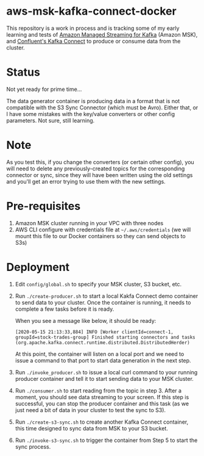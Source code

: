 # aws-msk-kafka-connect-docker

This repository is a work in process and is tracking some of my early learning and tests of [Amazon Managed Streaming for Kafka](https://aws.amazon.com/msk/) (Amazon MSK), and [Confluent's Kafka Connect](https://docs.confluent.io/current/connect/index.html) to produce or consume data from the cluster. 

# Status

Not yet ready for prime time...

The data generator container is producing data in a format that is not compatible with the S3 Sync Connector (which must be Avro). Either that, or I have some mistakes with the key/value converters or other config parameters. Not sure, still learning. 

# Note

As you test this, if you change the converters (or certain other config), you will need to delete any previously-created topics for the corresponding connector or sync, since they will have been written using the old settings and you'll get an error trying to use them with the new settings. 

# Pre-requisites

1. Amazon MSK cluster running in your VPC with three nodes
2. AWS CLI configure with credentials file at `~/.aws/credentials` (we will mount this file to our Docker containers so they can send objects to S3s)

# Deployment

1. Edit `config/global.sh` to specify your MSK cluster, S3 bucket, etc.

2. Run `./create-producer.sh` to start a local Kakfa Connect demo container to send data to your cluster. Once the container is running, it needs to complete a few tasks before it is ready. 

    When you see a message like below, it should be ready: 
    
    ```
    [2020-05-15 21:13:33,884] INFO [Worker clientId=connect-1, groupId=stock-trades-group] Finished starting connectors and tasks (org.apache.kafka.connect.runtime.distributed.DistributedHerder)
    ```

    At this point, the container will listen on a local port and we need to issue a command to that port to start data generation in the next step.

3. Run `./invoke_producer.sh` to issue a local curl command to your running producer container and tell it to start sending data to your MSK cluster. 

4. Run `./consumer.sh` to start reading from the topic in step 3. After a moment, you should see data streaming to your screen. If this step is successful, you can stop the producer container and this task (as we just need a bit of data in your cluster to test the sync to S3).

5. Run `./create-s3-sync.sh` to create another Kafka Connect container, this time designed to sync data from MSK to your S3 bucket. 

6. Run `./invoke-s3-sync.sh` to trigger the container from Step 5 to start the sync process. 